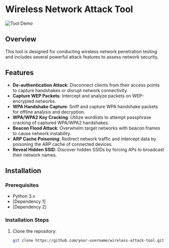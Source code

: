 # Wireless Network Attack Tool

![Tool Demo](link-to-demo-gif-or-image)

## Overview

This tool is designed for conducting wireless network penetration testing and includes several powerful attack features to assess network security.

## Features

- **De-authentication Attack**: Disconnect clients from their access points to capture handshakes or disrupt network connectivity.
- **Capture WEP Packets**: Intercept and analyze packets on WEP-encrypted networks.
- **WPA Handshake Capture**: Sniff and capture WPA handshake packets for offline analysis and decryption.
- **WPA/WPA2 Key Cracking**: Utilize wordlists to attempt passphrase cracking of captured WPA/WPA2 handshakes.
- **Beacon Flood Attack**: Overwhelm target networks with beacon frames to cause network instability.
- **ARP Cache Poisoning**: Redirect network traffic and intercept data by poisoning the ARP cache of connected devices.
- **Reveal Hidden SSID**: Discover hidden SSIDs by forcing APs to broadcast their network names.

## Installation

### Prerequisites

- Python 3.x
- [Dependency 1]
- [Dependency 2]

### Installation Steps

1. Clone the repository:
   ```bash
   git clone https://github.com/your-username/wireless-attack-tool.git
